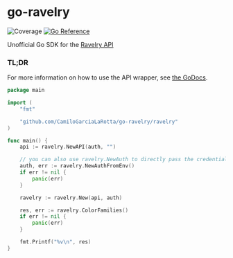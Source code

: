 # go-ravelry

![Coverage](https://img.shields.io/badge/Coverage-93.0%25-brightgreen)
[![Go Reference](https://pkg.go.dev/badge/github.com/CamiloGarciaLaRotta/go-ravelry.svg)](https://pkg.go.dev/github.com/CamiloGarciaLaRotta/go-ravelry)

Unofficial Go SDK for the [Ravelry API](https://www.ravelry.com/api)

### TL;DR
For more information on how to use the API wrapper, see [the GoDocs](https://pkg.go.dev/github.com/CamiloGarciaLaRotta/go-ravelry).

```go
package main

import (
    "fmt"

    "github.com/CamiloGarciaLaRotta/go-ravelry/ravelry"
)

func main() {
    api := ravelry.NewAPI(auth, "")

    // you can also use ravelry.NewAuth to directly pass the credentials
    auth, err := ravelry.NewAuthFromEnv()
    if err != nil {
        panic(err)
    }

    ravelry := ravelry.New(api, auth)

    res, err := ravelry.ColorFamilies()
    if err != nil {
        panic(err)
    }

    fmt.Printf("%v\n", res)
}
```
